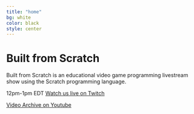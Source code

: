 ```yaml
---
title: "home"
bg: white
color: black
style: center
---
```

# Built from Scratch

Built from Scratch is an educational video game programming livestream show using the Scratch programming language.

12pm-1pm EDT
[Watch us live on Twitch](http://twitch.tv/built_from_scratch)

[Video Archive on Youtube](https://www.youtube.com/channel/UCShFDMoi5FixwOHwJPAHvFw)
